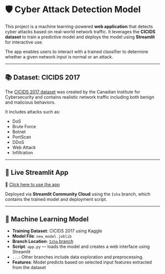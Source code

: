 # 🛡️ Cyber Attack Detection Model

This project is a machine learning-powered **web application** that detects cyber attacks based on real-world network traffic. It leverages the **CICIDS dataset** to train a predictive model and deploys the model using **Streamlit** for interactive use.

The app enables users to interact with a trained classifier to determine whether a given network input is normal or an attack.

---

## 📚 Dataset: CICIDS 2017

The [CICIDS 2017 dataset](https://www.unb.ca/cic/datasets/ids-2017.html) was created by the Canadian Institute for Cybersecurity and contains realistic network traffic including both benign and malicious behaviors.

It includes attacks such as:
- DoS
- Brute Force
- Botnet
- PortScan
- DDoS
- Web Attack
- Infiltration

---

## 🚀 Live Streamlit App

🔗 [Click here to use the app]([https://eauxzl4c8ru37cmlv6ygry.streamlit.app/])

Deployed via **Streamlit Community Cloud** using the `Isha` branch, which contains the trained model and deployment script.

---

## 🧠 Machine Learning Model

- **Training Dataset**: CICIDS 2017 using Kaggle
- **Model File**: `new_model.joblib`
- **Branch Location**: [`Isha` branch](https://github.com/AI4ALL-Cyber-Project/GitHub_Pages_Template/tree/Isha)
- **Script**: `app.py` — loads the model and creates a web interface using Streamlit
- `...`: Other branches include data exploration and preprocessing.
- **Features**: Model predicts based on selected input features extracted from the dataset



